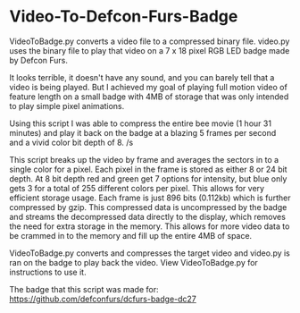 # Video-To-Defcon-Furs-Badge

VideoToBadge.py converts a video file to a compressed binary file. video.py uses the binary file to play that video on a 7 x 18 pixel RGB LED badge made by Defcon Furs.

It looks terrible, it doesn't have any sound, and you can barely tell that a video is being played. But I achieved my goal of playing full motion video of feature length on a small badge with 4MB of storage that was only intended to play simple pixel animations.

Using this script I was able to compress the entire bee movie (1 hour 31 minutes) and play it back on the badge at a blazing 5 frames per second and a vivid color bit depth of 8. /s

This script breaks up the video by frame and averages the sectors in to a single color for a pixel.
Each pixel in the frame is stored as either 8 or 24 bit depth. At 8 bit depth red and green get 7 options for intensity, but blue only gets 3 for a total of 255 different colors per pixel. This allows for very efficient storage usage. Each frame is just 896 bits (0.112kb) which is further compressed by gzip. This compressed data is uncompressed by the badge and streams the decompressed data directly to the display, which removes the need for extra storage in the memory. This allows for more video data to be crammed in to the memory and fill up the entire 4MB of space.

VideoToBadge.py converts and compresses the target video and video.py is ran on the badge to play back the video. View VideoToBadge.py for instructions to use it. 

The badge that this script was made for: https://github.com/defconfurs/dcfurs-badge-dc27
